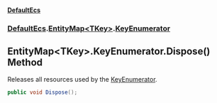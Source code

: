 #### [DefaultEcs](index.md 'index')
### [DefaultEcs](index.md#DefaultEcs 'DefaultEcs').[EntityMap&lt;TKey&gt;](EntityMap_TKey_.md 'DefaultEcs.EntityMap&lt;TKey&gt;').[KeyEnumerator](EntityMap_TKey__KeyEnumerator.md 'DefaultEcs.EntityMap&lt;TKey&gt;.KeyEnumerator')
## EntityMap&lt;TKey&gt;.KeyEnumerator.Dispose() Method
Releases all resources used by the [KeyEnumerator](EntityMap_TKey__KeyEnumerator.md 'DefaultEcs.EntityMap&lt;TKey&gt;.KeyEnumerator').  
```csharp
public void Dispose();
```
